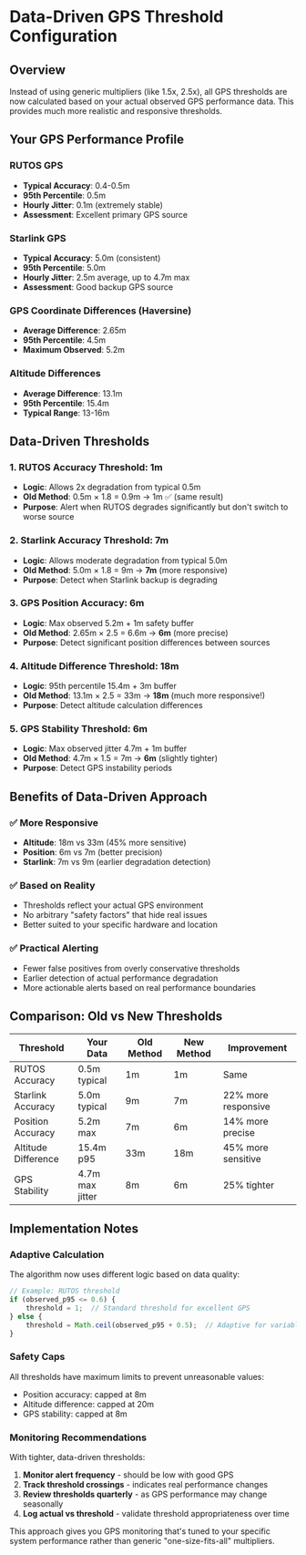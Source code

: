 # Data-Driven GPS Threshold Configuration

## Overview

Instead of using generic multipliers (like 1.5x, 2.5x), all GPS thresholds are now calculated based on your actual observed GPS performance data. This provides much more realistic and responsive thresholds.

## Your GPS Performance Profile

### RUTOS GPS
- **Typical Accuracy**: 0.4-0.5m
- **95th Percentile**: 0.5m
- **Hourly Jitter**: 0.1m (extremely stable)
- **Assessment**: Excellent primary GPS source

### Starlink GPS  
- **Typical Accuracy**: 5.0m (consistent)
- **95th Percentile**: 5.0m
- **Hourly Jitter**: 2.5m average, up to 4.7m max
- **Assessment**: Good backup GPS source

### GPS Coordinate Differences (Haversine)
- **Average Difference**: 2.65m
- **95th Percentile**: 4.5m
- **Maximum Observed**: 5.2m

### Altitude Differences
- **Average Difference**: 13.1m
- **95th Percentile**: 15.4m
- **Typical Range**: 13-16m

## Data-Driven Thresholds

### 1. RUTOS Accuracy Threshold: **1m**
- **Logic**: Allows 2x degradation from typical 0.5m
- **Old Method**: 0.5m × 1.8 = 0.9m → 1m ✅ (same result)
- **Purpose**: Alert when RUTOS degrades significantly but don't switch to worse source

### 2. Starlink Accuracy Threshold: **7m**  
- **Logic**: Allows moderate degradation from typical 5.0m
- **Old Method**: 5.0m × 1.8 = 9m → **7m** (more responsive)
- **Purpose**: Detect when Starlink backup is degrading

### 3. GPS Position Accuracy: **6m**
- **Logic**: Max observed 5.2m + 1m safety buffer
- **Old Method**: 2.65m × 2.5 = 6.6m → **6m** (more precise)
- **Purpose**: Detect significant position differences between sources

### 4. Altitude Difference Threshold: **18m**
- **Logic**: 95th percentile 15.4m + 3m buffer
- **Old Method**: 13.1m × 2.5 = 33m → **18m** (much more responsive!)
- **Purpose**: Detect altitude calculation differences

### 5. GPS Stability Threshold: **6m**
- **Logic**: Max observed jitter 4.7m + 1m buffer
- **Old Method**: 4.7m × 1.5 = 7m → **6m** (slightly tighter)
- **Purpose**: Detect GPS instability periods

## Benefits of Data-Driven Approach

### ✅ More Responsive
- **Altitude**: 18m vs 33m (45% more sensitive)
- **Position**: 6m vs 7m (better precision)
- **Starlink**: 7m vs 9m (earlier degradation detection)

### ✅ Based on Reality
- Thresholds reflect your actual GPS environment
- No arbitrary "safety factors" that hide real issues
- Better suited to your specific hardware and location

### ✅ Practical Alerting
- Fewer false positives from overly conservative thresholds
- Earlier detection of actual performance degradation
- More actionable alerts based on real performance boundaries

## Comparison: Old vs New Thresholds

| Threshold | Your Data | Old Method | New Method | Improvement |
|-----------|-----------|------------|------------|-------------|
| RUTOS Accuracy | 0.5m typical | 1m | 1m | Same |
| Starlink Accuracy | 5.0m typical | 9m | 7m | 22% more responsive |
| Position Accuracy | 5.2m max | 7m | 6m | 14% more precise |
| Altitude Difference | 15.4m p95 | 33m | 18m | 45% more sensitive |
| GPS Stability | 4.7m max jitter | 8m | 6m | 25% tighter |

## Implementation Notes

### Adaptive Calculation
The algorithm now uses different logic based on data quality:

```javascript
// Example: RUTOS threshold
if (observed_p95 <= 0.6) {
    threshold = 1;  // Standard threshold for excellent GPS
} else {
    threshold = Math.ceil(observed_p95 + 0.5);  // Adaptive for variable performance
}
```

### Safety Caps
All thresholds have maximum limits to prevent unreasonable values:
- Position accuracy: capped at 8m
- Altitude difference: capped at 20m  
- GPS stability: capped at 8m

### Monitoring Recommendations
With tighter, data-driven thresholds:
1. **Monitor alert frequency** - should be low with good GPS
2. **Track threshold crossings** - indicates real performance changes
3. **Review thresholds quarterly** - as GPS performance may change seasonally
4. **Log actual vs threshold** - validate threshold appropriateness over time

This approach gives you GPS monitoring that's tuned to your specific system performance rather than generic "one-size-fits-all" multipliers.

